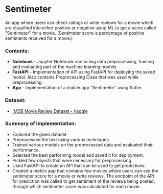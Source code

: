 # Sentimeter

An app where users can check ratings or write reviews for a movie which are classified into either positive or negative using ML to get a score called "Sentimeter" for a movie. 
(Sentimeter score is percentage of positive sentiments received for a movie.)

### Contents:
- <b>Notebook</b> - Jupyter Notebook containing data preprocessing, training and evaluating part of the machine learning models.
- <b>FastAPI</b> - Implementation of API using FastAPI for deploying the saved model. Also contains Preprocessing Class that was used while preprocessing.
- <b>App</b> - Implementation of a mobile app "Sentimeter" using flutter.

### Dataset:

- [IMDB Movie Review Dataset - Kaggle](https://www.kaggle.com/lakshmi25npathi/imdb-dataset-of-50k-movie-reviews)

### Summary of Implementation:

- Explored the given dataset.
- Preprocessed the text using various techniques.
- Trained various models on the preprocessed data and evaluated their performance.
- Selected the best performing model and saved it for deployment.
- Pickled few objects that were necessary for preprocessing.
- Used FastAPI to create an API that can be used to get predictions.
- Created a mobile app that contains few movies where users can see the sentimeter score for a movie or write reviews. The endpoint of the API for prediction was called to get sentiment of the reviews being posted, through which sentimeter score was calculated for each movie. 